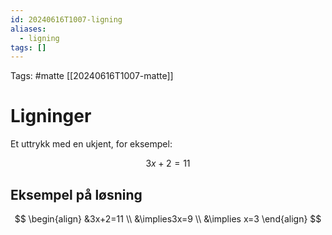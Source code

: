 ```yaml
---
id: 20240616T1007-ligning
aliases:
  - ligning
tags: []
---
```


Tags: #matte [[20240616T1007-matte]]

# Ligninger

Et uttrykk med en ukjent, for eksempel:

$$
3x+2 = 11
$$

## Eksempel på løsning

$$
\begin{align}
&3x+2=11 \\
&\implies3x=9 \\
&\implies x=3
\end{align}
$$

